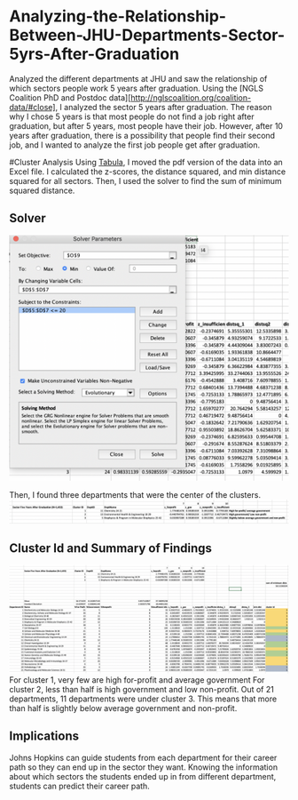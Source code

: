 # Analyzing-the-Relationship-Between-JHU-Departments-Sector-5yrs-After-Graduation
Analyzed the different departments at JHU and saw the relationship of which sectors people work 5 years after graduation. Using the [NGLS Coalition PhD and Postdoc data][http://nglscoalition.org/coalition-data/#close], I analyzed the sector 5 years after graduation. The reason why I chose 5 years is that most people do not find a job right after graduation, but after 5 years, most people have their job. However, after 10 years after graduation, there is a possibility that people find their second job, and I wanted to analyze the first job people get after graduation. 

#Cluster Analysis
Using [Tabula](https://tabula.technology/), I moved the pdf version of the data into an Excel file. 
I calculated the z-scores, the distance squared, and min distance squared for all sectors.
Then, I used the solver to find the sum of minimum squared distance.
## Solver
![alt](https://github.com/ywonjun1021/Analyzing-the-Relationship-Between-JHU-Departments-Sector-5yrs-After-Graduation/blob/master/Solver.png)

Then, I found three departments that were the center of the clusters.
![alt](https://github.com/ywonjun1021/Analyzing-the-Relationship-Between-JHU-Departments-Sector-5yrs-After-Graduation/blob/master/3%20Departments.png)


## Cluster Id and Summary of Findings
![alt](https://github.com/ywonjun1021/Analyzing-the-Relationship-Between-JHU-Departments-Sector-5yrs-After-Graduation/blob/master/Cluster%20id.png)
For cluster 1, very few are high for-profit and average government
For cluster 2, less than half is high government and low non-profit.
Out of 21 departments, 11 departments were under cluster 3. This means that more than half is slightly below average government and non-profit. 


## Implications
Johns Hopkins can guide students from each department for their career path so they can end up in the sector they want. Knowing the information about which sectors the students ended up in from different department, students can predict their career path. 








